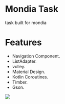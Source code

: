 # Mondia Task
task built for mondia

# Features
- Navigation Component.
- ListAdapter.
- volley.
- Material Design.
- Kotlin Coroutines.
- Timber.
- Gson.


![](https://visitor-badge.glitch.me/badge?page_id=qenawi.mondia)